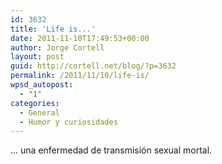 ```yaml
---
id: 3632
title: 'Life is...'
date: 2011-11-10T17:49:53+00:00
author: Jorge Cortell
layout: post
guid: http://cortell.net/blog/?p=3632
permalink: /2011/11/10/life-is/
wpsd_autopost:
  - "1"
categories:
  - General
  - Humor y curiosidades
---
```

... una enfermedad de transmisión sexual mortal.